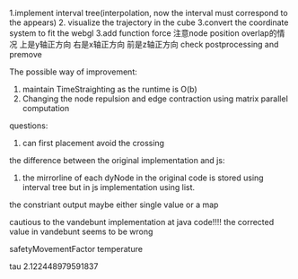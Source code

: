 1.implement interval tree(interpolation, now the interval must correspond to the appears)
2. visualize the trajectory in the cube
3.convert the coordinate system to fit the webgl
3.add function force
注意node position overlap的情况
上是y轴正方向
右是x轴正方向
前是z轴正方向
check postprocessing and premove



The possible way of improvement:
1. maintain TimeStraighting as the runtime is O(b)
2. Changing the node repulsion and edge contraction using matrix parallel computation


questions:
1. can first placement avoid the crossing





the difference between the original implementation and js:
1. the mirrorline of each dyNode in the original code is stored using interval tree but in js implementation using list.



the constriant output maybe either single value or a map



cautious to the vandebunt implementation at java code!!!! the corrected value in vandebunt seems to be wrong

safetyMovementFactor
temperature

tau 2.122448979591837